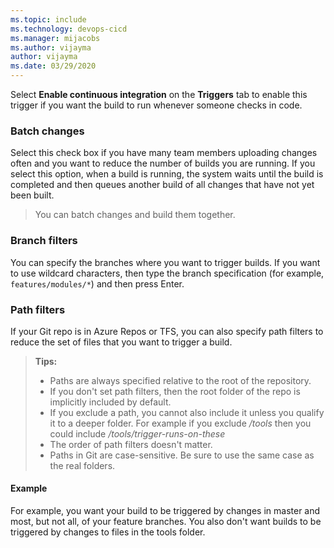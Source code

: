 ```yaml
---
ms.topic: include
ms.technology: devops-cicd
ms.manager: mijacobs
ms.author: vijayma
author: vijayma
ms.date: 03/29/2020
---
```


Select **Enable continuous integration** on the **Triggers** tab to enable this trigger if you want the build to run whenever someone checks in code.

### Batch changes

Select this check box if you have many team members uploading changes often and you want to reduce the number of builds you are running. If you select this option, when a build is running, the system waits until the build is completed and then queues another build of all changes that have not yet been built.

> You can batch changes and build them together.

### Branch filters

You can specify the branches where you want to trigger builds. If you want to use wildcard characters, then type the branch specification (for example, `features/modules/*`) and then press Enter.

### Path filters

If your Git repo is in Azure Repos or TFS, you can also specify path filters to reduce the set of files that you want to trigger a build.

> **Tips:**
>
> * Paths are always specified relative to the root of the repository.
> * If you don't set path filters, then the root folder of the repo is implicitly included by default.
> * If you exclude a path, you cannot also include it unless you qualify it to a deeper folder. For example if you exclude _/tools_ then you could include _/tools/trigger-runs-on-these_
> * The order of path filters doesn't matter.
> * Paths in Git are case-sensitive. Be sure to use the same case as the real folders.

#### Example

For example, you want your build to be triggered by changes in master and most, but not all, of your feature branches. You also don't want builds to be triggered by changes to files in the tools folder.
